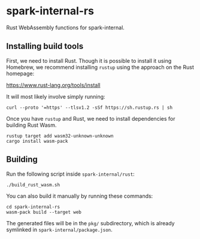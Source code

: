 # spark-internal-rs

Rust WebAssembly functions for spark-internal.

## Installing build tools

First, we need to install Rust. Though it is possible to install it using Homebrew, we recommend installing `rustup` using the approach on the Rust homepage:

https://www.rust-lang.org/tools/install

It will most likely involve simply running:
```
curl --proto '=https' --tlsv1.2 -sSf https://sh.rustup.rs | sh
```

Once you have `rustup` and Rust, we need to install dependencies for building Rust Wasm.
```
rustup target add wasm32-unknown-unknown
cargo install wasm-pack
```

## Building

Run the following script inside `spark-internal/rust`:
```
./build_rust_wasm.sh
```

You can also build it manually by running these commands:
```
cd spark-internal-rs
wasm-pack build --target web
```

The generated files will be in the `pkg/` subdirectory, which is already symlinked in `spark-internal/package.json`.
